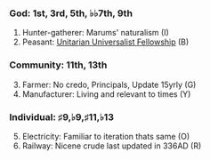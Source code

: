 
### God: 1st, 3rd, 5th, ♭♭7th, 9th  
1. Hunter-gatherer: Marums' naturalism  (I)
2. Peasant: [Unitarian Universalist Fellowship](https://www.uuftc.org) (B)
### Community: 11th, 13th
3. Farmer: No credo, Principals, Update 15yrly (G)
4. Manufacturer: Living and relevant to times (Y)
### Individual: ♯9,♭9,♯11,♭13 
5. Electricity: Familiar to iteration thats same (O)
6. Railway: Nicene crude last updated in 336AD (R)

 
